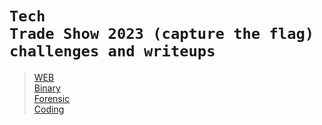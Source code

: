 # <code>Tech Trade Show 2023 (capture the flag) challenges and writeups</code>

>[WEB](../../web)<br>
>[Binary](../../binary)<br>
>[Forensic](../../forensic)<br>
>[Coding](../../coding)<br>

